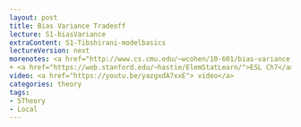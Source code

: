 ```yaml
---
layout: post
title: Bias Variance Tradeoff
lecture: S1-biasVariance
extraContent: S1-Tibshirani-modelbasics 
lectureVersion: next
morenotes: <a href="http://www.cs.cmu.edu/~wcohen/10-601/bias-variance.pdf"> Useful BiasVar </a> / <a href="https://www.youtube.com/watch?v=aDW44NPhNw0&list=PLs8w1Cdi-zvY9ICoYqu1XV0YoTQgShXw2">Error Metrics</a>
+ <a href="https://web.stanford.edu/~hastie/ElemStatLearn/">ESL Ch7</a>
video: <a href="https://youtu.be/yazgxdA7xxE"> video</a> 
categories: theory
tags:
- 5Theory
- Local
---
```

